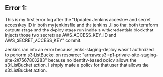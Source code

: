 ## Error 1:

This is my first error log after the "Updated Jenkins acceskey and secret accesskey ID in both my jenkinsfile and the jenkins UI so that both terraform outputs stage and the deploy stage run inside a withcredentials block that injects those two secrets as AWS_ACCESS_KEY_ID and AWS_SECRET_ACCESS_KEY" commit.

Jenkins ran into an error because jenks-staging-deploy wasn't authroized to perform s3:ListBucket on resource: "arn:aws:s3:::p1-private-site-staging-site-207567803283" because no identity-based policy allows the s3:ListBucket action. I simply made a policy for that user that allows the s3:ListBucket action.
